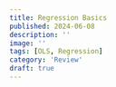 ```yaml
---
title: Regression Basics
published: 2024-06-08
description: ''
image: ''
tags: [OLS, Regression]
category: 'Review'
draft: true
---
```

